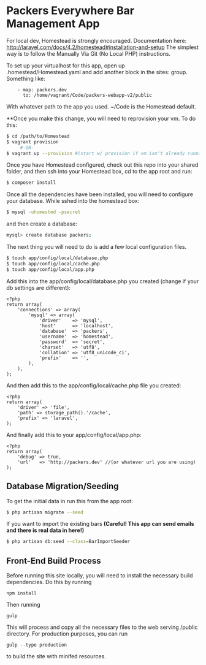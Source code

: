 # Packers Everywhere Bar Management App

For local dev, Homestead is strongly encouraged. Documentation here: http://laravel.com/docs/4.2/homestead#installation-and-setup
The simplest way is to follow the Manually Via Git (No Local PHP) instructions.

To set up your virtualhost for this app, open up .homestead/Homestead.yaml and add another block in the sites: group. Something like:
```
    - map: packers.dev
      to: /home/vagrant/Code/packers-webapp-v2/public
```
With whatever path to the app you used. ~/Code is the Homestead default.

**Once you make this change, you will need to reprovision your vm. To do this:
```sh
$ cd /path/to/Homestead
$ vagrant provision
     #-OR-
$ vagrant up --provision #(start w/ provision if vm isn't already running)
```
Once you have Homestead configured, check out this repo into your shared folder, and then ssh into your Homestead box, cd to the app root and run:
```sh
$ composer install
```
Once all the dependencies have been installed, you will need to configure your database.
While sshed into the homestead box:

```sh
$ mysql -uhomested -psecret
```
and then create a database:
```sh
mysql> create database packers;
```
The next thing you will need to do is add a few local configuration files.
```sh
$ touch app/config/local/database.php
$ touch app/config/local/cache.php
$ touch app/config/local/app.php
```
Add this into the app/config/local/database.php you created (change if your db settings are different):
```
<?php
return array(
    'connections' => array(
        'mysql' => array(
            'driver'    => 'mysql',
            'host'      => 'localhost',
            'database'  => 'packers',
            'username'  => 'homestead',
            'password'  => 'secret',
            'charset'   => 'utf8',
            'collation' => 'utf8_unicode_ci',
            'prefix'    => '',
        ),
    ),
);
```
And then add this to the app/config/local/cache.php file you created:
```
<?php
return array(
    'driver' => 'file',
    'path' => storage_path().'/cache',
    'prefix' => 'laravel',
);
```

And finally add this to your app/config/local/app.php:
```
<?php
return array(
	'debug' => true,
	'url'   => 'http://packers.dev' //(or whatever url you are using)
);
```

## Database Migration/Seeding
To get the initial data in run this from the app root:
```sh
$ php artisan migrate --seed
```
If you want to import the existing bars **(Careful! This app can send emails and there is real data in here!)**
```sh
$ php artisan db:seed --class=BarImportSeeder
```

## Front-End Build Process
Before running this site locally, you will need to install the necessary build dependencies. Do this by running

    npm install
    
Then running

    gulp
    
This will process and copy all the necessary files to the web serving /public directory. For production purposes, you can run

    gulp --type production
    
to build the site with minifed resources.